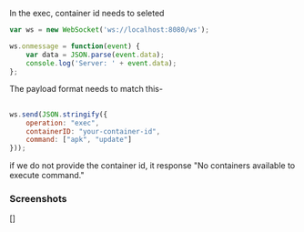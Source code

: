 In the exec, container id needs to seleted

```javascript
var ws = new WebSocket('ws://localhost:8080/ws');
```


```javascript
ws.onmessage = function(event) {
    var data = JSON.parse(event.data);
    console.log('Server: ' + event.data);
};
```


The payload format needs to match this-

##
```javascript
ws.send(JSON.stringify({
    operation: "exec",
    containerID: "your-container-id",
    command: ["apk", "update"]
}));
```

if we do not provide the container id, it response "No containers available to execute command."

### Screenshots

[]